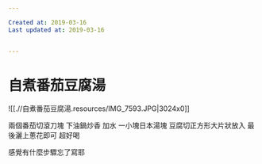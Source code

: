 ```yaml
---

Created at: 2019-03-16
Last updated at: 2019-03-16


---
```


# 自煮番茄豆腐湯


![[.//自煮番茄豆腐湯.resources/IMG_7593.JPG\|3024x0]]

兩個番茄切滾刀塊
下油鍋炒香
加水
一小塊日本湯塊
豆腐切正方形大片狀放入
最後灑上蔥花即可
超好喝

感覺有什麼步驟忘了寫耶

